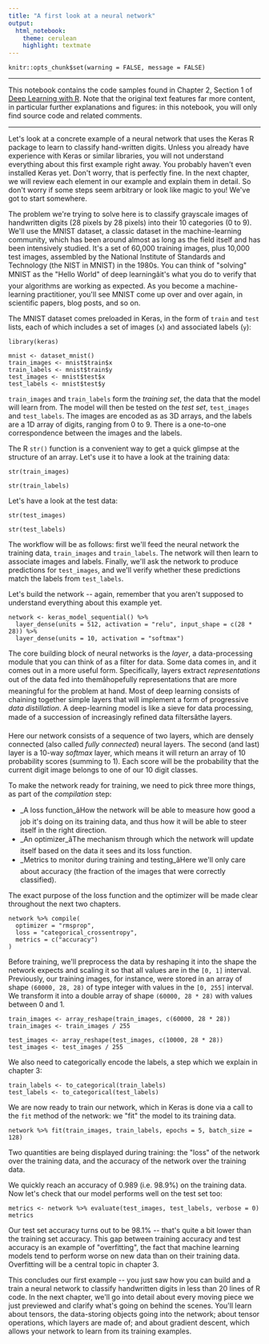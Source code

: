 ```yaml
---
title: "A first look at a neural network"
output: 
  html_notebook: 
    theme: cerulean
    highlight: textmate
---
```


```{r setup, include=FALSE}
knitr::opts_chunk$set(warning = FALSE, message = FALSE)
```

***

This notebook contains the code samples found in Chapter 2, Section 1 of [Deep Learning with R](https://www.manning.com/books/deep-learning-with-r). Note that the original text features far more content, in particular further explanations and figures: in this notebook, you will only find source code and related comments.

***

Let's look at a concrete example of a neural network that uses the Keras R package to learn to classify hand-written digits. Unless you already have experience with Keras or similar libraries, you will not understand everything about this first example right away. You probably haven't even installed Keras yet. Don't worry, that is perfectly fine. In the next chapter, we will review each element in our example and explain them in detail. So don't worry if some steps seem arbitrary or look like magic to you! We've got to start somewhere.

The problem we're trying to solve here is to classify grayscale images of handwritten digits (28 pixels by 28 pixels) into their 10 categories (0 to 9). We'll use the MNIST dataset, a classic dataset in the machine-learning community, which has been around almost as long as the field itself and has been intensively studied. It's a set of 60,000 training images, plus 10,000 test images, assembled by the National Institute of Standards and Technology (the NIST in MNIST) in the 1980s. You can think of "solving" MNIST as the "Hello World" of deep learningâit's what you do to verify that your algorithms are working as expected. As you become a machine-learning practitioner, you'll see MNIST come up over and over again, in scientific papers, blog posts, and so on. 

The MNIST dataset comes preloaded in Keras, in the form of `train` and `test` lists, each of which includes a set of images (`x`) and associated labels (`y`):

```{r, results='hide'}
library(keras)

mnist <- dataset_mnist()
train_images <- mnist$train$x
train_labels <- mnist$train$y
test_images <- mnist$test$x
test_labels <- mnist$test$y
```

`train_images` and `train_labels` form the _training set_, the data that the model will learn from. The model will then be tested on the  _test set_, `test_images` and `test_labels`. The images are encoded as as 3D arrays, and the labels are a 1D array of digits, ranging from 0 to 9. There is a one-to-one correspondence between the images and the labels.

The R `str()` function is a convenient way to get a quick glimpse at the structure of an array. Let's use it to have a look at the training data:

```{r}
str(train_images)
```

```{r}
str(train_labels)
```

Let's have a look at the test data:

```{r}
str(test_images)
```

```{r}
str(test_labels)
```

The workflow will be as follows: first we'll feed the neural network the training data, `train_images` and `train_labels`. The network will then learn to associate images and labels. Finally, we'll ask the network to produce predictions for `test_images`, and we'll verify whether these predictions match the labels from `test_labels`.

Let's build the network -- again, remember that you aren't supposed to understand everything about this example yet.

```{r}
network <- keras_model_sequential() %>% 
  layer_dense(units = 512, activation = "relu", input_shape = c(28 * 28)) %>% 
  layer_dense(units = 10, activation = "softmax")
```

The core building block of neural networks is the _layer_, a data-processing module that you can think of as a filter for data. Some data comes in, and it comes out in a more useful form. Specifically, layers extract _representations_ out of the data fed into themâhopefully representations that are more meaningful for the problem at hand. Most of deep learning consists of chaining together simple layers that will implement a form of progressive _data distillation_. A deep-learning model is like a sieve for data processing, made of a succession of increasingly refined data filtersâthe layers.

Here our network consists of a sequence of two layers, which are densely connected (also called _fully connected_) neural layers. The second (and last) layer is a 10-way _softmax_ layer, which means it will return an array of 10 probability scores (summing to 1). Each score will be the probability that the current digit image belongs to one of our 10 digit classes.

To make the network ready for training, we need to pick three more things, as part of the _compilation_ step:

* _A loss function_âHow the network will be able to measure how good a job it's doing on its training data, and thus how it will be able to steer itself in the right direction.
* _An optimizer_âThe mechanism through which the network will update itself based on the data it sees and its loss function.
* _Metrics to monitor during training and testing_âHere we'll only care about accuracy (the fraction of the images that were correctly classified).

The exact purpose of the loss function and the optimizer will be made clear throughout the next two chapters.

```{r}
network %>% compile(
  optimizer = "rmsprop",
  loss = "categorical_crossentropy",
  metrics = c("accuracy")
)
```

Before training, we'll preprocess the data by reshaping it into the shape the network expects and scaling it so that all values are in the `[0, 1]` interval. Previously, our training images, for instance, were stored in an array of shape `(60000, 28, 28)` of type integer with values in the `[0, 255]` interval. We transform it into a double array of shape `(60000, 28 * 28)` with values between 0 and 1.

```{r}
train_images <- array_reshape(train_images, c(60000, 28 * 28))
train_images <- train_images / 255

test_images <- array_reshape(test_images, c(10000, 28 * 28))
test_images <- test_images / 255
```

We also need to categorically encode the labels, a step which we explain in chapter 3:

```{r}
train_labels <- to_categorical(train_labels)
test_labels <- to_categorical(test_labels)
```

We are now ready to train our network, which in Keras is done via a call to the `fit` method of the network: we "fit" the model to its training data.

```{r, echo=TRUE, results='hide'}
network %>% fit(train_images, train_labels, epochs = 5, batch_size = 128)
```

Two quantities are being displayed during training: the "loss" of the network over the training data, and the accuracy of the network over the training data.

We quickly reach an accuracy of 0.989 (i.e. 98.9%) on the training data. Now let's check that our model performs well on the test set too:

```{r}
metrics <- network %>% evaluate(test_images, test_labels, verbose = 0)
metrics
```

Our test set accuracy turns out to be 98.1% -- that's quite a bit lower than the training set accuracy. This gap between training accuracy and test accuracy is an example of "overfitting", the fact that machine learning models tend to perform worse on new data than on their training data. Overfitting will be a central topic in chapter 3.

This concludes our first example -- you just saw how you can build and a train a neural network to classify handwritten digits in less than 20 lines of R code. In the next chapter, we'll go into detail about every moving piece we just previewed and clarify what's going on behind the scenes. You'll learn about tensors, the data-storing objects going into the network; about tensor operations, which layers are made of; and about gradient descent, which allows your network to learn from its training examples.

